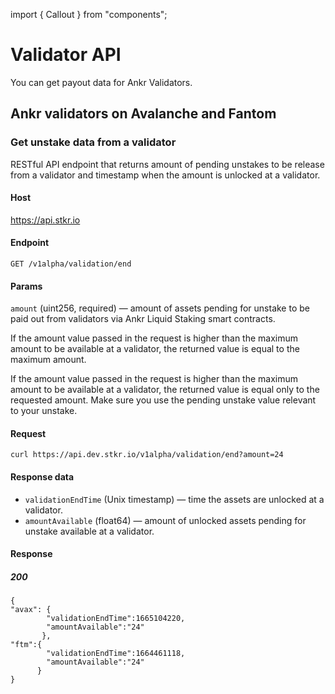 import { Callout } from "components";

# Validator API
You can get payout data for Ankr Validators.

## Ankr validators on Avalanche and Fantom

### Get unstake data from a validator
RESTful API endpoint that returns amount of pending unstakes to be release from a validator and timestamp when the amount is unlocked at a validator.

#### Host 
https://api.stkr.io

#### Endpoint
`GET /v1alpha/validation/end`

#### Params
`amount` (uint256, required) — amount of assets pending for unstake to be paid out from validators via Ankr Liquid Staking smart contracts. 

<Callout>
If the amount value passed in the request is higher than the maximum amount to be available at a validator, the returned value is equal to the maximum amount.

If the amount value passed in the request is higher than the maximum amount to be available at a validator, the returned value is equal only to the requested amount. Make sure you use the pending unstake value relevant to your unstake.  
</Callout>

#### Request
```
curl https://api.dev.stkr.io/v1alpha/validation/end?amount=24
```

#### Response data
* `validationEndTime` (Unix timestamp) — time the assets are unlocked at a validator. 
* `amountAvailable` (float64) — amount of unlocked assets pending for unstake available at a validator.

#### Response
##### 200
```
{
"avax": {
        "validationEndTime":1665104220,
        "amountAvailable":"24"
       },
"ftm":{
        "validationEndTime":1664461118,
        "amountAvailable":"24"
      }
}
```
